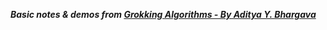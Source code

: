 ***Basic notes & demos from [Grokking Algorithms - By Aditya Y. Bhargava](https://www.manning.com/books/grokking-algorithms)***